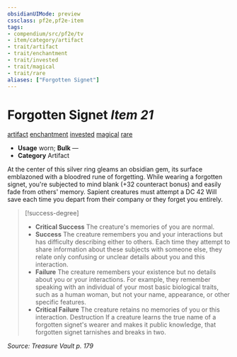 ```yaml
---
obsidianUIMode: preview
cssclass: pf2e,pf2e-item
tags:
- compendium/src/pf2e/tv
- item/category/artifact
- trait/artifact
- trait/enchantment
- trait/invested
- trait/magical
- trait/rare
aliases: ["Forgotten Signet"]
---
```

# Forgotten Signet *Item 21*  
[artifact](rules/traits/artifact-gmg.md)  [enchantment](rules/traits/enchantment.md)  [invested](rules/traits/invested.md)  [magical](rules/traits/magical.md)  [rare](rules/traits/rare.md)  

- **Usage** worn; **Bulk** —
- **Category** Artifact

At the center of this silver ring gleams an obsidian gem, its surface emblazoned with a bloodred rune of forgetting. While wearing a forgotten signet, you're subjected to mind blank (+32 counteract bonus) and easily fade from others' memory. Sapient creatures must attempt a DC 42 Will save each time you depart from their company or they forget you entirely.

> [!success-degree] 
> - **Critical Success** The creature's memories of you are normal.
> - **Success** The creature remembers you and your interactions but has difficulty describing either to others. Each time they attempt to share information about these subjects with someone else, they relate only confusing or unclear details about you and this interaction.
> - **Failure** The creature remembers your existence but no details about you or your interactions. For example, they remember speaking with an individual of your most basic biological traits, such as a human woman, but not your name, appearance, or other specific features.
> - **Critical Failure** The creature retains no memories of you or this interaction. Destruction If a creature learns the true name of a forgotten signet's wearer and makes it public knowledge, that forgotten signet tarnishes and breaks in two.

*Source: Treasure Vault p. 179*